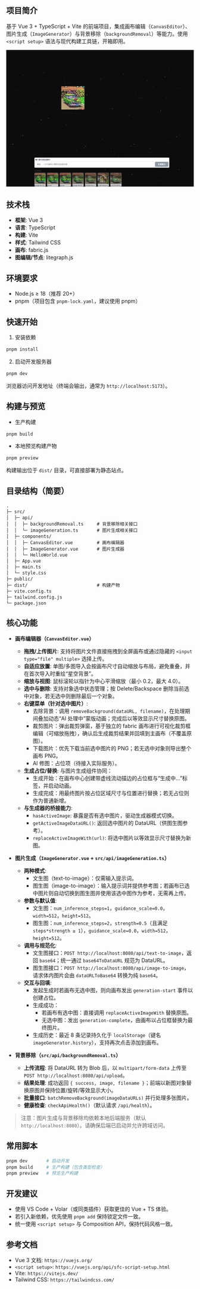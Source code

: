 ## 项目简介

基于 Vue 3 + TypeScript + Vite 的前端项目，集成画布编辑（`CanvasEditor`）、图片生成（`ImageGenerator`）与背景移除（`backgroundRemoval`）等能力。使用 `<script setup>` 语法与现代构建工具链，开箱即用。

![项目截图](assets/image.png)



## 技术栈

- **框架**: Vue 3
- **语言**: TypeScript
- **构建**: Vite
- **样式**: Tailwind CSS
- **画布**: fabric.js
- **图编辑/节点**: litegraph.js

## 环境要求

- Node.js ≥ 18（推荐 20+）
- pnpm（项目包含 `pnpm-lock.yaml`，建议使用 pnpm）

## 快速开始

1. 安装依赖

```bash
pnpm install
```

2. 启动开发服务器

```bash
pnpm dev
```

浏览器访问开发地址（终端会输出，通常为 `http://localhost:5173`）。

## 构建与预览

- 生产构建

```bash
pnpm build
```

- 本地预览构建产物

```bash
pnpm preview
```

构建输出位于 `dist/` 目录，可直接部署为静态站点。

## 目录结构（简要）

```
.
├─ src/
│  ├─ api/
│  │  ├─ backgroundRemoval.ts     # 背景移除相关接口
│  │  └─ imageGeneration.ts       # 图片生成相关接口
│  ├─ components/
│  │  ├─ CanvasEditor.vue         # 画布编辑器
│  │  ├─ ImageGenerator.vue       # 图片生成器
│  │  └─ HelloWorld.vue
│  ├─ App.vue
│  ├─ main.ts
│  └─ style.css
├─ public/
├─ dist/                          # 构建产物
├─ vite.config.ts
├─ tailwind.config.js
└─ package.json
```

## 核心功能

- **画布编辑器（`CanvasEditor.vue`）**
  - **拖拽/上传图片**: 支持将图片文件直接拖拽到全屏画布或通过隐藏的 `<input type="file" multiple>` 选择上传。
  - **自适应放置**: 单图/多图导入会按画布尺寸自动缩放与布局，避免重叠，并在首次导入时重绘“星空背景”。
  - **缩放与视图**: 鼠标滚轮以指针为中心平滑缩放（最小 0.2，最大 4.0）。
  - **选中与删除**: 支持对象选中状态管理；按 Delete/Backspace 删除当前选中对象，若无选中则删除最后一个对象。
  - **右键菜单（针对选中图片）**:
    - 去除背景：调用 `removeBackground(dataURL, filename)`，在处理期间叠加动态“AI 处理中”蒙版动画；完成后以等效显示尺寸替换原图。
    - 裁剪图片：弹出裁剪弹窗，基于独立的 fabric 画布进行可视化裁剪框编辑（可缩放拖拽），确认后生成裁剪结果并回填到主画布（不覆盖原图）。
    - 下载图片：优先下载当前选中图片的 PNG；若无选中对象则导出整个画布 PNG。
    - AI 修图：占位项（待接入实际服务）。
  - **生成占位/替换**: 与图片生成组件协同：
    - 生成开始：在画布中心创建带虚线流动描边的占位框与“生成中...”标签，并启动动画。
    - 生成完成：用最终图片按占位区域尺寸与位置进行替换；若无占位则作为普通新增。
  - **与生成器的桥接能力**:
    - `hasActiveImage`: 暴露是否有选中图片，驱动生成器模式切换。
    - `getActiveImageDataURL()`: 返回选中图片的 DataURL（供图生图参考）。
    - `replaceActiveImageWith(url)`: 将选中图片以等效显示尺寸替换为新图。

- **图片生成（`ImageGenerator.vue` + `src/api/imageGeneration.ts`）**
  - **两种模式**:
    - 文生图（text-to-image）：仅需输入提示词。
    - 图生图（image-to-image）：输入提示词并提供参考图；若画布已选中图片则自动切换到图生图并使用该选中图作为参考，无需再上传。
  - **参数与默认值**:
    - 文生图：`num_inference_steps=1`，`guidance_scale=0.0`，`width=512`，`height=512`。
    - 图生图：`num_inference_steps=2`，`strength=0.5`（且满足 `steps*strength ≥ 1`），`guidance_scale=0.0`，`width=512`，`height=512`。
  - **调用与规范化**:
    - 文生图接口：`POST http://localhost:8080/api/text-to-image`，返回 `base64`；统一通过 `base64ToDataURL` 规范为 DataURL。
    - 图生图接口：`POST http://localhost:8080/api/image-to-image`，请求体内图片会由 `dataURLToBase64` 转换为纯 `base64`。
  - **交互与回填**:
    - 发起生成时若画布无选中图，则向画布发出 `generation-start` 事件以创建占位。
    - 生成成功：
      - 若画布有选中图：直接调用 `replaceActiveImageWith` 替换原图。
      - 无选中图：发出 `generation-complete`，由画布以占位框替换为最终图片。
    - 生成历史：最近 8 条记录持久化于 `localStorage`（键名 `imageGenerator.history`），支持再次点击添加到画布。

- **背景移除（`src/api/backgroundRemoval.ts`）**
  - **上传流程**: 将 DataURL 转为 Blob 后，以 `multipart/form-data` 上传至 `POST http://localhost:8080/api/upload`。
  - **结果处理**: 成功返回 `{ success, image, filename }`；前端以新图对象替换原图并保持位置/旋转/等效显示大小。
  - **批量接口**: `batchRemoveBackground(imageDataURLs)` 并行处理多张图片。
  - **健康检查**: `checkApiHealth()`（默认请求 `/api/health`）。

> 注意：图片生成与背景移除均依赖本地后端服务（默认 `http://localhost:8080`）。请确保后端已启动并允许跨域访问。

## 常用脚本

```bash
pnpm dev       # 启动开发
pnpm build     # 生产构建（包含类型检查）
pnpm preview   # 预览生产构建
```

## 开发建议

- 使用 VS Code + Volar（或同类插件）获取更佳的 Vue + TS 体验。
- 若引入新依赖，优先使用 `pnpm add` 保持锁定文件一致。
- 统一使用 `<script setup>` 与 Composition API，保持代码风格一致。

## 参考文档

- Vue 3 文档: `https://vuejs.org/`
- `<script setup>`: `https://vuejs.org/api/sfc-script-setup.html`
- Vite: `https://vitejs.dev/`
- Tailwind CSS: `https://tailwindcss.com/`
